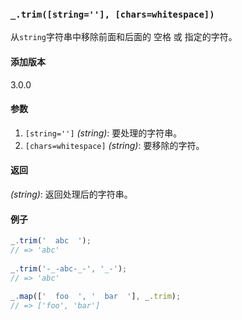 ### `_.trim([string=''], [chars=whitespace])`[​](#_trimstring-charswhitespace "_trimstring-charswhitespace的直接链接")

从`string`字符串中移除前面和后面的 空格 或 指定的字符。

#### 添加版本

3.0.0

#### 参数

1.  `[string='']` _(string)_: 要处理的字符串。
2.  `[chars=whitespace]` _(string)_: 要移除的字符。

#### 返回

_(string)_: 返回处理后的字符串。

#### 例子

```js
_.trim('  abc  ');
// => 'abc'
 
_.trim('-_-abc-_-', '_-');
// => 'abc'
 
_.map(['  foo  ', '  bar  '], _.trim);
// => ['foo', 'bar']

```